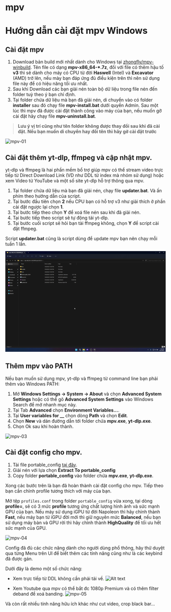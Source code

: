 # mpv

# Hướng dẫn cài đặt mpv Windows

## Cài đặt mpv

1. Download bản build mới nhất dành cho Windows tại [zhongfly/mpv-winbuild](https://github.com/zhongfly/mpv-winbuild/releases). Tên file có dạng 
**mpv-x86_64-*.7z**, đối với file có thêm hậu tố **v3** thì sẽ dành cho máy có CPU từ đời **Haswell** (Intel) và **Excavator** (AMD) trở lên, nếu mày bạn đáp ứng đủ điều kiện trên thì nên sử dụng file này để có hiệu năng tối ưu nhất.
2. Sau khi Download các bạn giải nén toàn bộ dữ liệu trong file nén đến folder tuỳ theo ý bạn chỉ định. 
3. Tại folder chứa dữ liệu mà bạn đã giải nén, di chuyển vào có folder **installer** sau đó chạy file **mpv-install.bat** dưới quyền Admin. Sau một lúc thì mpv đã được cài đặt thành công vào máy của bạn, nếu muốn gỡ cài đặt hãy chạy file **mpv-uninstall.bat**.
> **Lưu ý vị trí cũng như tên folder không được thay đổi sau khi đã cài đặt. Nếu bạn muốn di chuyển hay đổi tên thì hãy gỡ cài đặt trước**

![mpv-01](mpv-01.webp)

## Cài đặt thêm yt-dlp, ffmpeg và cập nhật mpv.

yt-dlp và ffmpeg là hai phần mềm bổ trợ giúp mpv có thể stream video trực tiếp từ Direct Download Link (VD như DDL từ index mà nhóm sử dụng) hoặc xem Video từ YouTube và một số site yt-dlp hỗ trợ thông qua mpv.

1. Tại folder chứa dữ liệu mà bạn đã giải nén, chạy file **updater.bat**. Và ấn phím theo hướng dẫn của script.
1. Tại bước đầu tiên chọn **2** nếu CPU bạn có hỗ trợ v3 như giải thích ở phần cài đặt ngược lại chọn **1**.
1. Tại bước tiếp theo chọn **Y** để xoá file nén sau khi đã giải nén.
1. Tại bước tiếp theo script sẽ tự động tải yt-dlp.
1. Tại bước cuối script sẽ hỏi bạn tài ffmpeg không, chọn **Y** để script cài đặt ffmpeg.

Script **updater.bat** cũng là script dùng để update mpv bạn nên chạy mỗi tuần 1 lần.

![mpv-02](mpv-02.webp)

## Thêm mpv vào PATH

Nếu bạn muốn sử dụng mpv, yt-dlp và ffmpeg từ command line bạn phải thêm vào Windows PATH:

1. Mở **Windows Settings -> System -> About** và chọn **Advanced System Settings** hoặc có thể gõ **Advanced System Settings** vào Windows Search để mở nhanh mục này.
1. Tại Tab **Advanced** chọn **Environment Variables...**. 
1. Tại **User variables for __** chọn dòng **Path** và chọn **Edit**.
1. Chọn **New** và dán đường dẫn tới folder chứa **mpv.exe**, **yt-dlp.exe**.
1. Chọn Ok sau khi hoàn thành.

![mpv-03](mpv-03.webp)

## Cài đặt config cho mpv.

1. Tải file portable_config [tại đây](https://github.com/tuilakhanh/mpv-config/releases/).
2. Giải nén với lựa chọn **Extract To portable_config**
3. Copy folder **portable_config** vào folder chứa **mpv.exe**, **yt-dlp.exe**.

Xong các bước trên là bạn đã hoàn thành cài đặt config cho mpv. Tiếp theo bạn cần chỉnh profile tương thích với máy của bạn.

Mở tệp `profiles.conf` trong folder `portable_config` vừa xong, tại dòng **profile=**, sẽ có 3 mức **profile** tương ứng chất lượng hình ảnh và sức mạnh GPU của bạn. Nếu máy sử dụng iGPU từ đời Napoleon thì hãy chỉnh thành **Fast**, nếu máy bạn từ iGPU đời mới thì giữ nguyên mức **Balanced**, nếu bạn sử dụng máy bàn và GPU rời thì hãy chỉnh thành **HighQuality** đề tối ưu hết sức mạnh của GPU.

![mpv-04](mpv-04.webp)

Config đã đủ các chức năng dành cho người dùng phổ thông, hãy thử duyệt qua từng Menu trên UI để biết thêm các tính năng cũng như là các keybind đã được gán.

Dưới đây là demo một số chức năng:

- Xem trực tiếp từ DDL không cần phải tải về.
![Alt text](mpv-06.webp)

- Xem Youtube qua mpv có thể bắt đc 1080p Premium và có thêm filter deband để xoá banding.
![mpv-05](mpv-05.webp)

Và còn rất nhiều tính năng hữu ích khác như cut video, crop black bar...